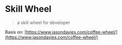 # Skill Wheel

> a skill wheel for developer

Basis on: [https://www.jasondavies.com/coffee-wheel/](https://www.jasondavies.com/coffee-wheel/)

